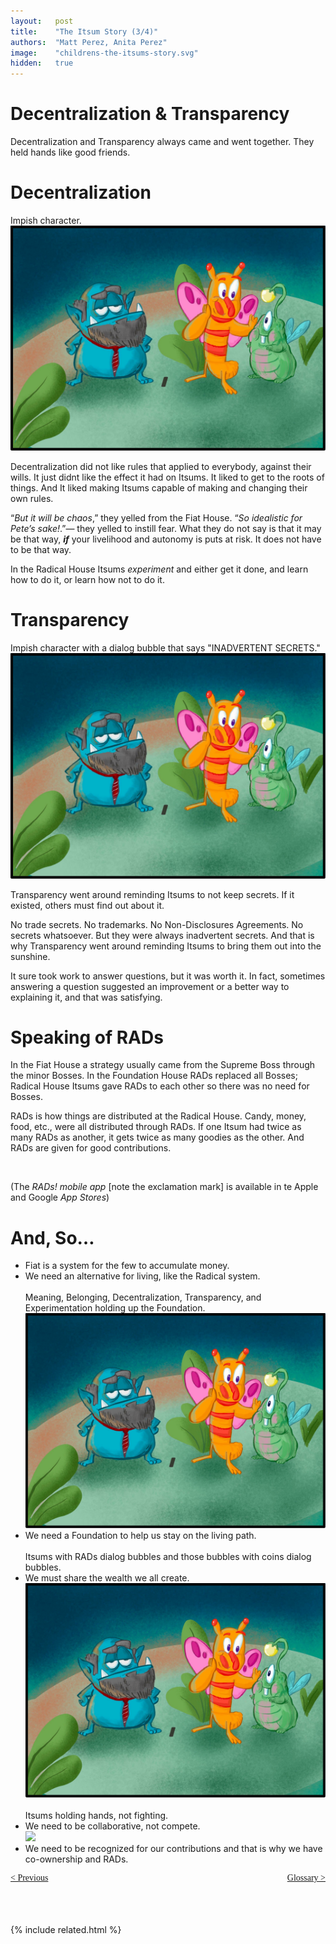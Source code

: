 ```yaml
---
layout:   post
title:    "The Itsum Story (3/4)"
authors:  "Matt Perez, Anita Perez"
image:    "childrens-the-itsums-story.svg"
hidden:   true
---
```


<div style='display:none; '>
 <p>Their story continues&hellip;</p>
</div>

<h1>Decentralization & Transparency</h1>
 <p>Decentralization and Transparency always came and went together. They held hands like good friends.</p>

<h1>Decentralization</h1>
  <div class="_illustration">Impish character.</div>
  <div>
   <img src="/assets/img/pic-childrens-the-itsums-story-01.svg">
  </div>
 <p>Decentralization did not like rules that applied to everybody, against their wills. It just didnt like the effect it had on Itsums. It liked to get to the roots of things. And It liked making Itsums capable of making and changing their own rules.</p>
 <p>&ldquo;<em>But it will be chaos</em>,&rdquo; they yelled from the Fiat House. &ldquo;<em>So idealistic for Pete&rsquo;s sake!</em>.&rdquo;&mdash; they yelled to instill fear. What they do not say is that it may be that way, <strong><em>if</em></strong> your livelihood and autonomy is puts at risk. It does not have to be that way.</p>
 <p>In the Radical House Itsums <em>experiment</em> and either get it done, and learn how to do it, or learn how not to do it.</p>

<h1>Transparency</h1>
  <div class="_illustration">Impish character with a dialog bubble that says "INADVERTENT SECRETS."</div>
  <div>
   <img src="/assets/img/pic-childrens-the-itsums-story-01.svg">
  </div>
 <p>Transparency went around reminding Itsums to not keep secrets. If it existed, others must find out about it.</p>
 <p>No trade secrets. No trademarks. No Non-Disclosures Agreements. No secrets whatsoever. But they were always inadvertent secrets. And that is why Transparency went around reminding Itsums to bring them out into the sunshine.</p>
 <p>It sure took work to answer questions, but it was worth it. In fact, sometimes answering a question suggested an improvement or a better way to explaining it, and that was satisfying.</p>

<h1>Speaking of RADs</h1>
 <p>In the Fiat House a strategy usually came from the Supreme Boss through the minor Bosses. In the Foundation House RADs replaced all Bosses; Radical House Itsums gave RADs to each other so there was no need for Bosses.</p>
 <p>RADs is how things are distributed at the Radical House. Candy, money, food, etc., were all distributed through RADs. If one Itsum had twice as many RADs as another, it gets twice as many goodies as the other. And RADs are given for good contributions.</p>
 <br />
 <p>(The <em>RADs! mobile app</em> [note the exclamation mark] is available in te Apple and Google <em>App Stores</em>)</p>

<h1>And, So&hellip;</h1>
 <ul>
  <li>Fiat is a system for the few to accumulate money.</li>
  <li>We need an alternative for living, like the Radical system.</li>

<br/>
   
   <div class="_illustration">Meaning, Belonging, Decentralization, Transparency, and Experimentation holding up the Foundation.</div>
  <div>
   <img src="/assets/img/pic-childrens-the-itsums-story-01.svg">
  </div>
  <li>We need a Foundation to help us stay on the living path.</li>
   <br/><div class="_illustration">Itsums with RADs dialog bubbles and those bubbles with coins dialog bubbles.</div>
  <li>We must share the wealth we all create.</li>
  <div>
   <img src="/assets/img/pic-childrens-the-itsums-story-01.svg">
  </div>

<br/>

  <div class="_illustration">Itsums holding hands, not fighting.</div>
  <li>We need to be collaborative, not compete.</li>
  <div>
   <img src="/assets/img/pic-hildrens-the-itsums-story-01.svg">
  </div>
  <li>We need to be recognized for our contributions and that is why we have co-ownership and RADs.</li>
 </ul>

<div style="margin-bottom:1in; font-family: American Typewriter, serif; ">
 <span style="float:left;" >
  <a href="https://radicalcompanies.com/2024/09/01/the-itsums-story-02">&lt; Previous</a></span>
 <span style="float:right; ">
  <a href="https://radicalcompanies.com/2024/09/01/the-itsums-story-04">Glossary &gt;</a></span>
</div>

{% include related.html %}
